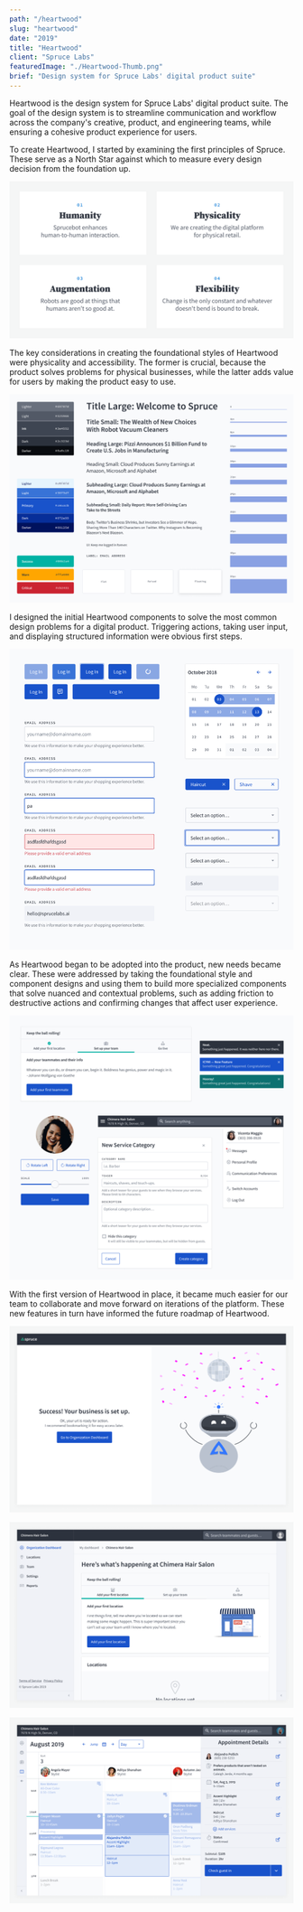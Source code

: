 ```yaml
---
path: "/heartwood"
slug: "heartwood"
date: "2019"
title: "Heartwood"
client: "Spruce Labs"
featuredImage: "./Heartwood-Thumb.png"
brief: "Design system for Spruce Labs' digital product suite"
---
```


Heartwood is the design system for Spruce Labs' digital product suite. The goal of the design system is to streamline communication and workflow across the company's creative, product, and engineering teams, while ensuring a cohesive product experience for users.

To create Heartwood, I started by examining the first principles of Spruce. These serve as a North Star against which to measure every design decision from the foundation up.

![Spruce's First Principles which inspired Heartwood](./images/HW-First-Principles--896px.png)

The key considerations in creating the foundational styles of Heartwood were physicality and accessibility. The former is crucial, because the product solves problems for physical businesses, while the latter adds value for users by making the product easy to use.

![Base styles for color, type, dimension, and layers](./images/HW-Styles.png)

I designed the initial Heartwood components to solve the most common design problems for a digital product. Triggering actions, taking user input, and displaying structured information were obvious first steps.

![First round of component designs](./images/HW-Components-01--904px.png)

As Heartwood began to be adopted into the product, new needs became clear. These were addressed by taking the foundational style and component designs and using them to build more specialized components that solve nuanced and contextual problems, such as adding friction to destructive actions and confirming changes that affect user experience.

![Round two of component designs](./images/HW-Components-02.png)

With the first version of Heartwood in place, it became much easier for our team to collaborate and move forward on iterations of the platform. These new features in turn have informed the future roadmap of Heartwood.

![Celebrating with the user who just set up their business](./images/HW-Example-02.png)

![Onboarding cards were added to solve common challenges](./images/HW-Example-01.png)

![An example of the calendar with Sprucebot's booking skill enabled](./images/HW-Example-03.png)
